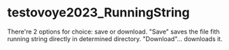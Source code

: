 # testovoye2023_RunningString
There're 2 options for choice: save or download.
"Save" saves the file fith running string directly in determined directory.
"Download"... downloads it.
